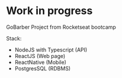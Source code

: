 # Work in progress

GoBarber Project from Rocketseat bootcamp

Stack: 
  - NodeJS with Typescript (API)
  - ReactJS (Web page)
  - ReactNative (Mobile)
  - PostgresSQL (RDBMS)